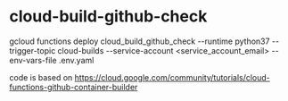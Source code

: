 # cloud-build-github-check
gcloud functions deploy cloud_build_github_check --runtime python37 --trigger-topic cloud-builds --service-account <service_account_email> --env-vars-file .env.yaml

code is based on https://cloud.google.com/community/tutorials/cloud-functions-github-container-builder
